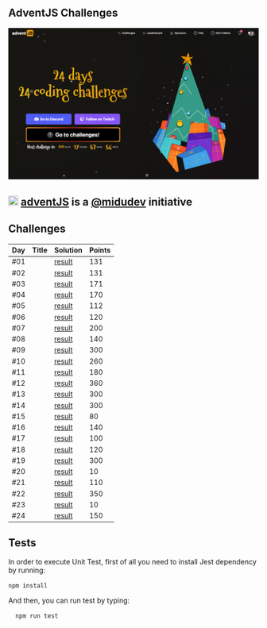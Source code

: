 ## AdventJS Challenges

![adventJs](./assets/images/poster.png)

## <img src="https://adventjs.dev/android-icon-192x192.png" width="20" height="20" /> <strong> [adventJS](https://adventjs.dev/es) is a [@midudev](https://midu.dev/) initiative </strong>

## Challenges

| Day | Title                                                         | Solution                   | Points |
| --- | ------------------------------------------------------------- | -------------------------- | ------ |
| #01 | [](./day01/README.md)      | [result](./day01/day01.js) | 131    |
| #02 | [](./day02/README.md)   | [result](./day02/day02.js) | 131    |
| #03 | [](./day03/README.md) | [result](./day03/day03.js) | 171    |
| #04 | [](./day04/README.md)          | [result](./day04/day04.js) | 170    |
| #05 | [](./day05/README.md)                 | [result](./day05/day05.js) | 112    |
| #06 | [](./day06/README.md)                | [result](./day06/day06.js) | 120    |
| #07 | [](./day07/README.md)                    | [result](./day07/day07.js) | 200    |
| #08 | [](./day08/README.md)                      | [result](./day08/day08.js) | 140    |
| #09 | [](./day09/README.md)                        | [result](./day09/day09.js) | 300    |
| #10 | [](./day10/README.md)              | [result](./day10/day10.js) | 260    |
| #11 | [](./day11/README.md)              | [result](./day11/day11.js) | 180    |
| #12 | [](./day12/README.md)                    | [result](./day12/day12.js) | 360    |
| #13 | [](./day13/README.md)            | [result](./day13/day13.js) | 300    |
| #14 | [](./day14/README.md)                            | [result](./day14/day14.js) | 300    |
| #15 | [](./day15/README.md)           | [result](./day15/day15.js) | 80     |
| #16 | [](./day16/README.md)              | [result](./day16/day16.js) | 140    |
| #17 | [](./day17/README.md)                   | [result](./day17/day17.js) | 100    |
| #18 | [](./day18/README.md)                       | [result](./day18/day18.js) | 120    |
| #19 | [](./day19/README.md)                        | [result](./day19/day19.js) | 300    |
| #20 | [](./day20/README.md)                  | [result](./day20/day20.js) | 10     |
| #21 | [](./day21/README.md)                 | [result](./day21/day21.js) | 110    |
| #22 | [](./day22/README.md)                       | [result](./day22/day22.js) | 350    |
| #23 | [](./day23/README.md)                     | [result](./day23/day23.js) | 10     |
| #24 | [](./day24/README.md)             | [result](./day24/day24.js) | 150    |

## Tests

In order to execute Unit Test, first of all you need to install Jest dependency by running:

```
npm install
```

And then, you can run test by typing:

```
  npm run test
```
